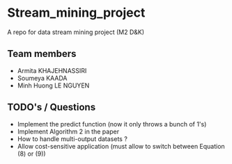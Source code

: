 # Stream_mining_project
A repo for data stream mining project (M2 D&amp;K)

## Team members
- Armita KHAJEHNASSIRI
- Soumeya KAADA
- Minh Huong LE NGUYEN

## TODO's / Questions
- Implement the predict function (now it only throws a bunch of 1's)
- Implement Algorithm 2 in the paper
- How to handle multi-output datasets ?
- Allow cost-sensitive application (must allow to switch between Equation (8) or (9))
